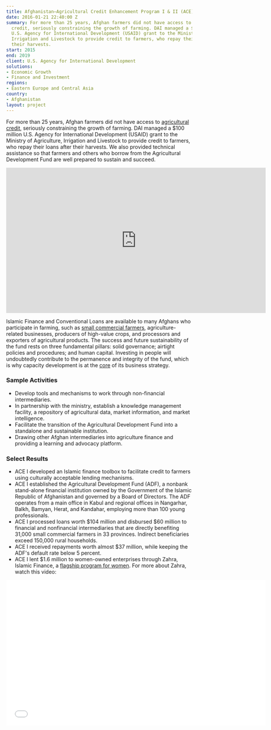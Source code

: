 ```yaml
---
title: Afghanistan—Agricultural Credit Enhancement Program I & II (ACE)
date: 2016-01-21 22:40:00 Z
summary: For more than 25 years, Afghan farmers did not have access to agricultural
  credit, seriously constraining the growth of farming. DAI managed a $100 million
  U.S. Agency for International Development (USAID) grant to the Ministry of Agriculture,
  Irrigation and Livestock to provide credit to farmers, who repay their loans after
  their harvests.
start: 2015
end: 2019
client: U.S. Agency for International Development
solutions:
- Economic Growth
- Finance and Investment
regions:
- Eastern Europe and Central Asia
country:
- Afghanistan
layout: project
---
```


For more than 25 years, Afghan farmers did not have access to [agricultural credit](https://www.usaid.gov/afghanistan/news-information/press-releases/Mar-6-2019-USAID-Improves-Livelihoods-for-Afghan-Women-Through-Credit-Shura), seriously constraining the growth of farming. DAI managed a $100 million U.S. Agency for International Development (USAID) grant to the Ministry of Agriculture, Irrigation and Livestock to provide credit to farmers, who repay their loans after their harvests. We also provided technical assistance so that farmers and others who borrow from the Agricultural Development Fund are well prepared to sustain and succeed.

<iframe allowfullscreen="" frameborder="0" height="394" mozallowfullscreen="" src="https://player.vimeo.com/video/130361148" webkitallowfullscreen="" width="703"></iframe>

Islamic Finance and Conventional Loans are available to many Afghans who participate in farming, such as [small commercial farmers][1], agriculture-related businesses, producers of high-value crops, and processors and exporters of agricultural products. The success and future sustainability of the fund rests on three fundamental pillars: solid governance; airtight policies and procedures; and human capital. Investing in people will undoubtedly contribute to the permanence and integrity of the fund, which is why capacity development is at the [core][2] of its business strategy.

###  Sample Activities

* Develop tools and mechanisms to work through non-financial intermediaries.
* In partnership with the ministry, establish a knowledge management facility, a repository of agricultural data, market information, and market intelligence.
* Facilitate the transition of the Agricultural Development Fund into a standalone and sustainable institution.
* Drawing other Afghan intermediaries into agriculture finance and providing a learning and advocacy platform.

###  Select Results

* ACE I developed an Islamic finance toolbox to facilitate credit to farmers using culturally acceptable lending mechanisms.
* ACE I established the Agricultural Development Fund (ADF), a nonbank stand-alone financial institution owned by the Government of the Islamic Republic of Afghanistan and governed by a Board of Directors. The ADF operates from a main office in Kabul and regional offices in Nangarhar, Balkh, Bamyan, Herat, and Kandahar, employing more than 100 young professionals.
* ACE I processed loans worth $104 million and disbursed $60 million to financial and nonfinancial intermediaries that are directly benefiting 31,000 small commercial farmers in 33 provinces. Indirect beneficiaries exceed 150,000 rural households.
* ACE I received repayments worth almost $37 million, while keeping the ADF's default rate below 5 percent.
* ACE I lent $1.6 million to women-owned enterprises through Zahra, Islamic Finance, a [flagship program for women][3]. For more about Zahra, watch this video:

<iframe allowfullscreen="" frameborder="0" height="394" mozallowfullscreen="" src="//player.vimeo.com/video/104419931" webkitallowfullscreen="" width="703"></iframe>

[1]: https://www.youtube.com/user/agricultureDF
[2]: /news/agricultural-credit-delivering-development-promise-afghanistan
[3]: http://www.usaid.gov/news-information/frontlines/afghanistan/sowing-seeds-empowerment-small-loans-afghan-women-growers